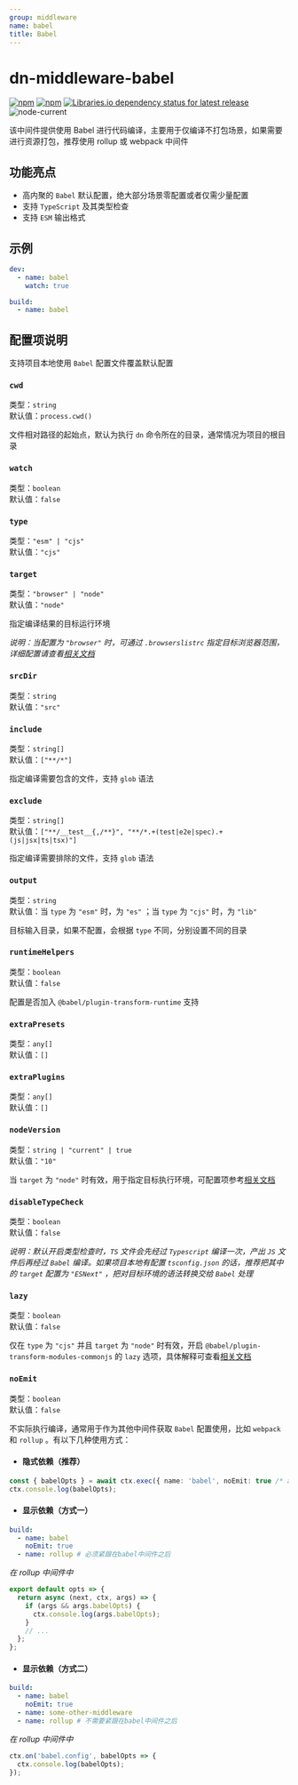 ```yaml
---
group: middleware
name: babel
title: Babel
---
```


# dn-middleware-babel

[![npm](https://img.shields.io/npm/v/dn-middleware-babel)](https://www.npmjs.com/package/dn-middleware-babel)
[![npm](https://img.shields.io/npm/dw/dn-middleware-babel)](<(https://www.npmjs.com/package/dn-middleware-babel)>)
[![Libraries.io dependency status for latest release](https://img.shields.io/librariesio/release/npm/dn-middleware-babel)](https://libraries.io/npm/dn-middleware-babel)<br>
![node-current](https://img.shields.io/node/v/dn-middleware-babel)

该中间件提供使用 Babel 进行代码编译，主要用于仅编译不打包场景，如果需要进行资源打包，推荐使用 rollup 或 webpack 中间件

## 功能亮点

- 高内聚的 `Babel` 默认配置，绝大部分场景零配置或者仅需少量配置
- 支持 `TypeScript` 及其类型检查
- 支持 `ESM` 输出格式

## 示例

```yml
dev:
  - name: babel
    watch: true

build:
  - name: babel
```

## 配置项说明

支持项目本地使用 `Babel` 配置文件覆盖默认配置

### `cwd`

类型：`string`<br>
默认值：`process.cwd()`

文件相对路径的起始点，默认为执行 `dn` 命令所在的目录，通常情况为项目的根目录

### `watch`

类型：`boolean`<br>
默认值：`false`

### `type`

类型：`"esm" | "cjs"`<br>
默认值：`"cjs"`

### `target`

类型：`"browser" | "node"`<br>
默认值：`"node"`

指定编译结果的目标运行环境

_说明：当配置为 `"browser"` 时，可通过 `.browserslistrc` 指定目标浏览器范围，详细配置请查看[相关文档](https://github.com/browserslist/browserslist)_

### `srcDir`

类型：`string`<br>
默认值：`"src"`

### `include`

类型：`string[]`<br>
默认值：`["**/*"]`

指定编译需要包含的文件，支持 `glob` 语法

### `exclude`

类型：`string[]`<br>
默认值：`["**/__test__{,/**}", "**/*.+(test|e2e|spec).+(js|jsx|ts|tsx)"]`

指定编译需要排除的文件，支持 `glob` 语法

### `output`

类型：`string`<br>
默认值：当 `type` 为 `"esm"` 时，为 `"es"` ；当 `type` 为 `"cjs"` 时，为 `"lib"`

目标输入目录，如果不配置，会根据 `type` 不同，分别设置不同的目录

### `runtimeHelpers`

类型：`boolean`<br>
默认值：`false`

配置是否加入 `@babel/plugin-transform-runtime` 支持

### `extraPresets`

类型：`any[]`<br>
默认值：`[]`

### `extraPlugins`

类型：`any[]`<br>
默认值：`[]`

### `nodeVersion`

类型：`string | "current" | true`<br>
默认值：`"10"`

当 `target` 为 `"node"` 时有效，用于指定目标执行环境，可配置项参考[相关文档](https://babeljs.io/docs/en/babel-preset-env#targetsnode)

### `disableTypeCheck`

类型：`boolean`<br>
默认值：`false`

_说明：默认开启类型检查时，`TS` 文件会先经过 `Typescript` 编译一次，产出 `JS` 文件后再经过 `Babel` 编译。如果项目本地有配置 `tsconfig.json` 的话，推荐把其中的 `target` 配置为 `"ESNext"` ，把对目标环境的语法转换交给 `Babel` 处理_

### `lazy`

类型：`boolean`<br>
默认值：`false`

仅在 `type` 为 `"cjs"` 并且 `target` 为 `"node"` 时有效，开启 `@babel/plugin-transform-modules-commonjs` 的 `lazy` 选项，具体解释可查看[相关文档](https://babeljs.io/docs/en/babel-plugin-transform-modules-commonjs#lazy)

### `noEmit`

类型：`boolean`<br>
默认值：`false`

不实际执行编译，通常用于作为其他中间件获取 `Babel` 配置使用，比如 `webpack` 和 `rollup` 。有以下几种使用方式：

- #### 隐式依赖（推荐）

```ts
const { babelOpts } = await ctx.exec({ name: 'babel', noEmit: true /* any other options */ });
ctx.console.log(babelOpts);
```

- #### 显示依赖（方式一）

```yml
build:
  - name: babel
    noEmit: true
  - name: rollup # 必须紧跟在babel中间件之后
```

_在 rollup 中间件中_

```typescript
export default opts => {
  return async (next, ctx, args) => {
    if (args && args.babelOpts) {
      ctx.console.log(args.babelOpts);
    }
    // ...
  };
};
```

- #### 显示依赖（方式二）

```yml
build:
  - name: babel
    noEmit: true
  - name: some-other-middleware
  - name: rollup # 不需要紧跟在babel中间件之后
```

_在 rollup 中间件中_

```typescript
ctx.on('babel.config', babelOpts => {
  ctx.console.log(babelOpts);
});
```
